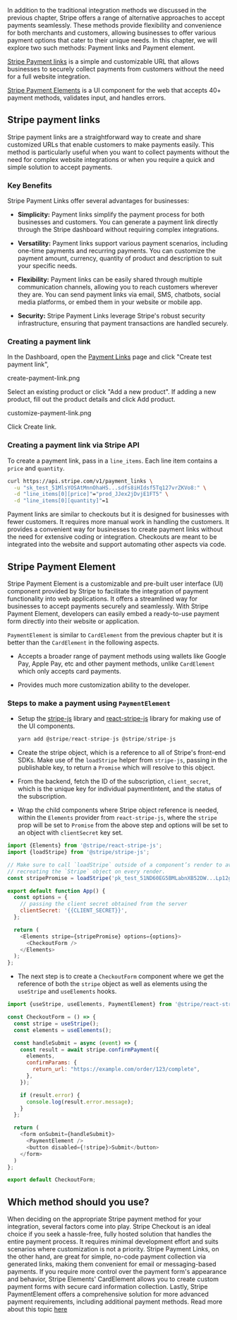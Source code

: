 In addition to the traditional integration methods we discussed in the previous chapter, Stripe offers a range of alternative approaches to accept payments seamlessly. These methods provide flexibility and convenience for both merchants and customers, allowing businesses to offer various payment options that cater to their unique needs. In this chapter, we will explore two such methods: Payment links and Payment element.

[Stripe Payment links](https://stripe.com/docs/payment-links) is a simple and customizable URL that allows businesses to securely collect payments from customers without the need for a full website integration.

[Stripe Payment Elements](https://stripe.com/docs/payments/payment-element) is a UI component for the web that accepts 40+ payment methods, validates input, and handles errors.

## Stripe payment links

Stripe payment links are a straightforward way to create and share customized URLs that enable customers to make payments easily. This method is particularly useful when you want to collect payments without the need for complex website integrations or when you require a quick and simple solution to accept payments.

### Key Benefits

Stripe Payment Links offer several advantages for businesses:

- **Simplicity:** Payment links simplify the payment process for both businesses and customers. You can generate a payment link directly through the Stripe dashboard without requiring complex integrations.

- **Versatility:** Payment links support various payment scenarios, including one-time payments and recurring payments. You can customize the payment amount, currency, quantity of product and description to suit your specific needs.

- **Flexibility:** Payment links can be easily shared through multiple communication channels, allowing you to reach customers wherever they are. You can send payment links via email, SMS, chatbots, social media platforms, or embed them in your website or mobile app.

- **Security:** Stripe Payment Links leverage Stripe's robust security infrastructure, ensuring that payment transactions are handled securely.

### Creating a payment link

In the Dashboard, open the [Payment Links](https://dashboard.stripe.com/test/payment-links) page and click "Create test payment link",

<image>create-payment-link.png</image>

Select an existing product or click "Add a new product". If adding a new product, fill out the product details and click Add product.

<image>customize-payment-link.png</image>

Click Create link.

### Creating a payment link via Stripe API

To create a payment link, pass in a `line_items`. Each line item contains a `price` and `quantity`.

```bash
curl https://api.stripe.com/v1/payment_links \
  -u "sk_test_51MlsYOSAtMnnOhaHS...sdfs8iHIdsf5Tq127vrZKVo8:" \
  -d "line_items[0][price]"="prod_JJex2jDvjE1FT5" \
  -d "line_items[0][quantity]"=1
```

Payment links are similar to checkouts but it is designed for businesses with fewer customers. It requires more manual work in handling the customers. It provides a convenient way for businesses to create payment links without the need for extensive coding or integration. Checkouts are meant to be integrated into the website and support automating other aspects via code.

## Stripe Payment Element

Stripe Payment Element is a customizable and pre-built user interface (UI) component provided by Stripe to facilitate the integration of payment functionality into web applications. It offers a streamlined way for businesses to accept payments securely and seamlessly. With Stripe Payment Element, developers can easily embed a ready-to-use payment form directly into their website or application.

`PaymentElement` is similar to `CardElement` from the previous chapter but it is better than the `CardElement` in the following aspects.

- Accepts a broader range of payment methods using wallets like Google Pay, Apple Pay, etc and other payment methods, unlike `CardElement` which only accepts card payments.

- Provides much more customization ability to the developer.

### Steps to make a payment using `PaymentElement`

- Setup the [stripe-js](https://stripe.com/docs/stripe-js) library and
  [react-stripe-js](https://stripe.com/docs/stripe-js/react) library for making
  use of the UI components.
  ```js
  yarn add @stripe/react-stripe-js @stripe/stripe-js
  ```
- Create the stripe object, which is a reference to all of Stripe's front-end
  SDKs. Make use of the `loadStripe` helper from `stripe-js`, passing in the
  publishable key, to return a `Promise` which will resolve to this object.

- From the backend, fetch the ID of the subscription, `client_secret`, which is the unique key for individual paymentIntent, and the status of the subscription.

- Wrap the child components where Stripe object reference is needed, within the `Elements` provider from `react-stripe-js`, where the `stripe` prop will be set to `Promise` from the above step and options will be set to an object with `clientSecret` key set.

```js
import {Elements} from '@stripe/react-stripe-js';
import {loadStripe} from '@stripe/stripe-js';

// Make sure to call `loadStripe` outside of a component’s render to avoid
// recreating the `Stripe` object on every render.
const stripePromise = loadStripe('pk_test_51ND60EG5BMLabnXB52DW...Lp12gj0fT1aYLdbN3pg9k6z');

export default function App() {
  const options = {
    // passing the client secret obtained from the server
    clientSecret: '{{CLIENT_SECRET}}',
  };

  return (
    <Elements stripe={stripePromise} options={options}>
      <CheckoutForm />
    </Elements>
  );
};
```
- The next step is to create a `CheckoutForm` component where we get the reference of both the `stripe` object as well as elements using the `useStripe` and `useElements` hooks.

```js
import {useStripe, useElements, PaymentElement} from '@stripe/react-stripe-js';

const CheckoutForm = () => {
  const stripe = useStripe();
  const elements = useElements();

  const handleSubmit = async (event) => {
    const result = await stripe.confirmPayment({
      elements,
      confirmParams: {
        return_url: "https://example.com/order/123/complete",
      },
    });

    if (result.error) {
      console.log(result.error.message);
    }
  };

  return (
    <form onSubmit={handleSubmit}>
      <PaymentElement />
      <button disabled={!stripe}>Submit</button>
    </form>
  )
};

export default CheckoutForm;
```
## Which method should you use?

When deciding on the appropriate Stripe payment method for your integration, several factors come into play. Stripe Checkout is an ideal choice if you seek a hassle-free, fully hosted solution that handles the entire payment process. It requires minimal development effort and suits scenarios where customization is not a priority. Stripe Payment Links, on the other hand, are great for simple, no-code payment collection via generated links, making them convenient for email or messaging-based payments. If you require more control over the payment form's appearance and behavior, Stripe Elements' CardElement allows you to create custom payment forms with secure card information collection. Lastly, Stripe PaymentElement offers a comprehensive solution for more advanced payment requirements, including additional payment methods. Read more about this topic [here](https://support.stripe.com/questions/choosing-between-payment-links-invoicing-checkout-and-payment-element)
